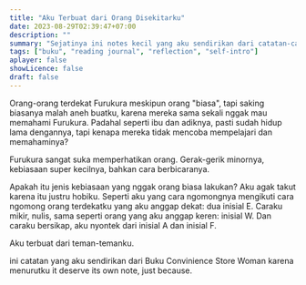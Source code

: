 ```yaml
---
title: "Aku Terbuat dari Orang Disekitarku"
date: 2023-08-29T02:39:47+07:00
description: "" 
summary: "Sejatinya ini notes kecil yang aku sendirikan dari catatan-catatan yang aku buat saat membaca buku Convinience Store Woman. Tapi menurutku laebih bagus untuk dibuat satu halaman sendiri untuk topik ini, karena aku ingin menambahkan pengetahuan dan pemikiran lainnya."
tags: ["buku", "reading journal", "reflection", "self-intro"]
aplayer: false
showLicence: false
draft: false
---
```



Orang-orang terdekat Furukura meskipun orang "biasa", tapi saking biasanya malah aneh buatku, karena mereka sama sekali nggak mau memahami Furukura. Padahal seperti ibu dan adiknya, pasti sudah hidup lama dengannya, tapi kenapa mereka tidak mencoba mempelajari dan memahaminya?

Furukura sangat suka memperhatikan orang. Gerak-gerik minornya, kebiasaan super kecilnya, bahkan cara berbicaranya. 

Apakah itu jenis kebiasaan yang nggak orang biasa lakukan? Aku agak takut karena itu justru hobiku. Seperti aku yang cara ngomongnya mengikuti cara ngomong orang terdekatku yang aku anggap dekat: dua inisial E. Caraku mikir, nulis, sama seperti orang yang aku anggap keren: inisial W. Dan caraku bersikap, aku nyontek dari inisial A dan inisial F. 

Aku terbuat dari teman-temanku.


ini catatan yang aku sendirikan dari Buku Convinience Store Woman karena menurutku it deserve its own note, just because.